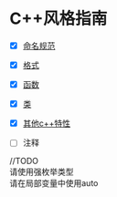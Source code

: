 # C++风格指南

- [x] [命名规范](naming)  
- [x] [格式](formatting)  
- [x] [函数](functions)  
- [x] [类](classes)  
- [x] [其他c++特性](others)  
- [ ] 注释  



//TODO  
请使用强枚举类型  
请在局部变量中使用auto  